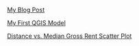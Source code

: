 [My Blog Post](blogpost1.md)

[My First QGIS Model](qgisModel.md)

[Distance vs. Median Gross Rent Scatter Plot](file:///W:/Open%20Source/Lab01/Graph_Distance_vs_MGR.html)
